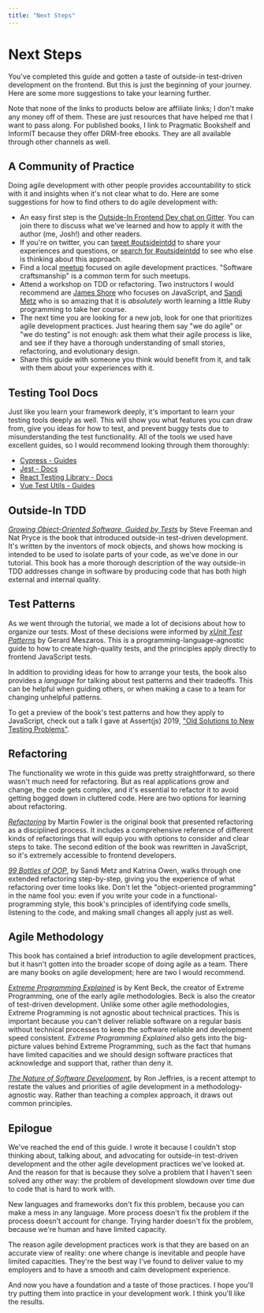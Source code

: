 ```yaml
---
title: "Next Steps"
---
```


# Next Steps

You've completed this guide and gotten a taste of outside-in test-driven development on the frontend. But this is just the beginning of your journey. Here are some more suggestions to take your learning further.

Note that none of the links to products below are affiliate links; I don't make any money off of them. These are just resources that have helped me that I want to pass along. For published books, I link to Pragmatic Bookshelf and InformIT because they offer DRM-free ebooks. They are all available through other channels as well.

## A Community of Practice
Doing agile development with other people provides accountability to stick with it and insights when it's not clear what to do. Here are some suggestions for how to find others to do agile development with:

- An easy first step is the [Outside-In Frontend Dev chat on Gitter](https://gitter.im/outsideindev/community). You can join there to discuss what we've learned and how to apply it with the author (me, Josh!) and other readers.
- If you're on twitter, you can <a href="https://twitter.com/intent/tweet?button_hashtag=outsideintdd&ref_src=twsrc%5Etfw" data-show-count="false">tweet #outsideintdd</a> to share your experiences and questions, or <a href="https://twitter.com/search?lang=en&q=(%23outsideintdd)&src=typed_query">search for #outsideintdd</a> to see who else is thinking about this approach.
- Find a local [meetup](https://www.meetup.com/) focused on agile development practices. "Software craftsmanship" is a common term for such meetups.
- Attend a workshop on TDD or refactoring. Two instructors I would recommend are [James Shore](https://www.jamesshore.com/Calendar/) who focuses on JavaScript, and [Sandi Metz](https://www.sandimetz.com/courses) who is so amazing that it is *absolutely* worth learning a little Ruby programming to take her course.
- The next time you are looking for a new job, look for one that prioritizes agile development practices. Just hearing them say "we do agile" or "we do testing" is not enough: ask them what their agile process is like, and see if they have a thorough understanding of small stories, refactoring, and evolutionary design.
- Share this guide with someone you think would benefit from it, and talk with them about your experiences with it.

## Testing Tool Docs
Just like you learn your framework deeply, it's important to learn your testing tools deeply as well. This will show you what features you can draw from, give you ideas for how to test, and prevent buggy tests due to misunderstanding the test functionality. All of the tools we used have excellent guides, so I would recommend looking through them thoroughly:

- [Cypress - Guides][cypress]
- [Jest - Docs][jest]
- [React Testing Library - Docs][rtl]
- [Vue Test Utils - Guides][vue-test-utils]


## Outside-In TDD
[*Growing Object-Oriented Software, Guided by Tests*][goos] by Steve Freeman and Nat Pryce is the book that introduced outside-in test-driven development. It's written by the inventors of mock objects, and shows how mocking is intended to be used to isolate parts of your code, as we've done in our tutorial. This book has a more thorough description of the way outside-in TDD addresses change in software by producing code that has both high external and internal quality.

## Test Patterns
As we went through the tutorial, we made a lot of decisions about how to organize our tests. Most of these decisions were informed by [*xUnit Test Patterns*][xunit-test-patterns] by Gerard Meszaros. This is a programming-language-agnostic guide to how to create high-quality tests, and the principles apply directly to frontend JavaScript tests.

In addition to providing ideas for how to arrange your tests, the book also provides a *language* for talking about test patterns and their tradeoffs. This can be helpful when guiding others, or when making a case to a team for changing unhelpful patterns.

To get a preview of the book's test patterns and how they apply to JavaScript, check out a talk I gave at Assert(js) 2019, ["Old Solutions to New Testing Problems"][old-solutions].


## Refactoring
The functionality we wrote in this guide was pretty straightforward, so there wasn't much need for refactoring. But as real applications grow and change, the code gets complex, and it's essential to refactor it to avoid getting bogged down in cluttered code. Here are two options for learning about refactoring.

[*Refactoring*][refactoring] by Martin Fowler is the original book that presented refactoring as a disciplined process. It includes a comprehensive reference of different kinds of refactorings that will equip you with options to consider and clear steps to take. The second edition of the book was rewritten in JavaScript, so it's extremely accessible to frontend developers.

[*99 Bottles of OOP*][99-bottles], by Sandi Metz and Katrina Owen, walks through one extended refactoring step-by-step, giving you the experience of what refactoring over time looks like. Don't let the "object-oriented programming" in the name fool you: even if you write your code in a functional-programming style, this book's principles of identifying code smells, listening to the code, and making small changes all apply just as well.


## Agile Methodology
This book has contained a brief introduction to agile development practices, but it hasn't gotten into the broader scope of doing agile as a team. There are many books on agile development; here are two I would recommend.

[*Extreme Programming Explained*][xp-explained] is by Kent Beck, the creator of Extreme Programming, one of the early agile methodologies. Beck is also the creator of test-driven development. Unlike some other agile methodologies, Extreme Programming is not agnostic about technical practices. This is important because you can't deliver reliable software on a regular basis without technical processes to keep the software reliable and development speed consistent. *Extreme Programming Explained* also gets into the big-picture values behind Extreme Programming, such as the fact that humans have limited capacities and we should design software practices that acknowledge and support that, rather than deny it.

[*The Nature of Software Development*][nature-sw-dev], by Ron Jeffries, is a recent attempt to restate the values and priorities of agile development in a methodology-agnostic way. Rather than teaching a complex approach, it draws out common principles.

## Epilogue
We've reached the end of this guide. I wrote it because I couldn't stop thinking about, talking about, and advocating for outside-in test-driven development and the other agile development practices we've looked at. And the reason for that is because they solve a problem that I haven't seen solved any other way: the problem of development slowdown over time due to code that is hard to work with.

New languages and frameworks don't fix this problem, because you can make a mess in any language. More process doesn't fix the problem if the process doesn't account for change. Trying harder doesn't fix the problem, because we're human and have limited capacity.

The reason agile development practices work is that they are based on an accurate view of reality: one where change is inevitable and people have limited capacities. They're the best way I've found to deliver value to my employers and to have a smooth and calm development experience.

And now you have a foundation and a taste of those practices. I hope you'll try putting them into practice in your development work. I think you'll like the results.


[99-bottles]: https://www.sandimetz.com/99bottles
[cypress]: https://docs.cypress.io/guides/overview/why-cypress.html
[jest]: https://jestjs.io/docs/en/getting-started
[goos]: https://www.informit.com/store/growing-object-oriented-software-guided-by-tests-9780321503626
[nature-sw-dev]: https://pragprog.com/book/rjnsd/the-nature-of-software-development
[old-solutions]: https://youtu.be/OwbgFbr83Jk
[refactoring]: https://www.informit.com/store/refactoring-improving-the-design-of-existing-code-9780134757711
[rtl]: https://testing-library.com/docs/react-testing-library/intro
[vue-test-utils]: https://vue-test-utils.vuejs.org/guides/
[xp-explained]: https://www.informit.com/store/extreme-programming-explained-embrace-change-9780321278654
[xunit-test-patterns]: https://www.informit.com/store/xunit-test-patterns-refactoring-test-code-9780131495050
